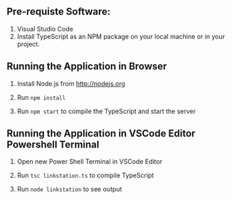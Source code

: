 ## Pre-requiste Software:
1. Visual Studio Code
2. Install TypeScript as an NPM package on your local machine or in your project. 

## Running the Application in Browser

1. Install Node.js from http://nodejs.org

2. Run `npm install` 

3. Run `npm start` to compile the TypeScript and start the server 

## Running the Application in VSCode Editor Powershell Terminal

1. Open new Power Shell Terminal in VSCode Editor

2. Run `tsc linkstation.ts` to compile TypeScript

3. Run `node linkstation`  to see output




